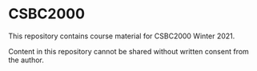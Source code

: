 # CSBC2000

This repository contains course material for CSBC2000 Winter 2021.


Content in this repository cannot be shared without written consent from the author.
